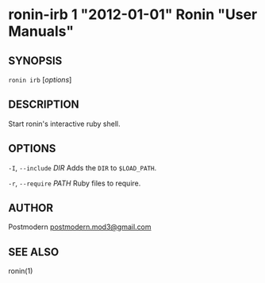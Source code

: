 # ronin-irb 1 "2012-01-01" Ronin "User Manuals"

## SYNOPSIS

`ronin irb` [*options*]

## DESCRIPTION

Start ronin's interactive ruby shell.

## OPTIONS

`-I`, `--include` *DIR*
	Adds the `DIR` to `$LOAD_PATH`.

`-r`, `--require` *PATH*
	Ruby files to require.

## AUTHOR

Postmodern <postmodern.mod3@gmail.com>

## SEE ALSO

ronin(1)
